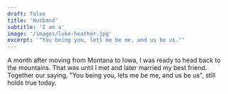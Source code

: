 ```yaml
---
draft: false
title: 'Husband'
subtitle: 'I am a'
image: '/images/luke-heather.jpg'
excerpt: '"You being you, lets me be me, and us be us."'
---
```


A month after moving from Montana to Iowa, I was ready to head back to the
mountains. That was until I met and later married my best friend. Together our
saying, "You being you, lets me be me, and us be us", still holds true today.
